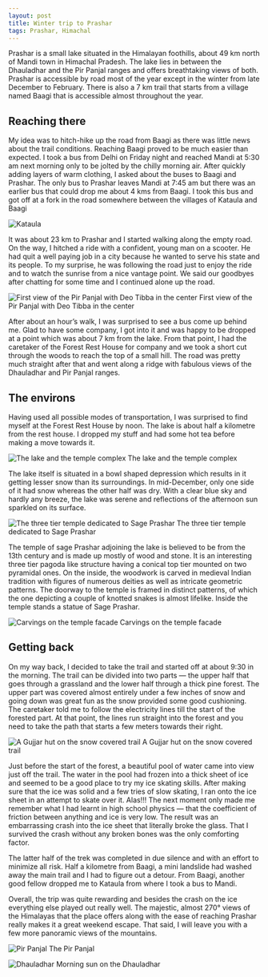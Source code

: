 ```yaml
---
layout: post
title: Winter trip to Prashar
tags: Prashar, Himachal
---
```


Prashar is a small lake situated in the Himalayan foothills, about 49 km north of Mandi town in Himachal Pradesh. The lake lies in between the Dhauladhar and the Pir Panjal ranges and offers breathtaking views of both. Prashar is accessible by road most of the year except in the winter from late December to February. There is also a 7 km trail that starts from a village named Baagi that is accessible almost throughout the year.

## Reaching there
My idea was to hitch-hike up the road from Baagi as there was little news about the trail conditions. Reaching Baagi proved to be much easier than expected. I took a bus from Delhi on Friday night and reached Mandi at 5:30 am next morning only to be jolted by the chilly morning air. After quickly adding layers of warm clothing, I asked about the buses to Baagi and Prashar. The only bus to Prashar leaves Mandi at 7:45 am but there was an earlier bus that could drop me about 4 kms from Baagi. I took this bus and got off at a fork in the road somewhere between the villages of Kataula and Baagi

![Kataula](https://res.cloudinary.com/overthehills/image/upload/v1587206841/prashar/fork.jpg)

It was about 23 km to Prashar and I started walking along the empty road. On the way, I hitched a ride with a confident, young man on a scooter. He had quit a well paying job in a city because he wanted to serve his state and its people. To my surprise, he was following the road just to enjoy the ride and to watch the sunrise from a nice vantage point. We said our goodbyes after chatting for some time and I continued alone up the road.

![First view of the Pir Panjal with Deo Tibba in the center](https://res.cloudinary.com/overthehills/image/upload/v1587206840/prashar/deo-tibba.jpg)
<span class="caption">First view of the Pir Panjal with Deo Tibba in the center</span>

After about an hour’s walk, I was surprised to see a bus come up behind me. Glad to have some company, I got into it and was happy to be dropped at a point which was  about 7 km from the lake. From that point, I had the caretaker of the Forest Rest House for company and we took a short cut through the woods to reach the top of a small hill. The road was pretty much straight after that and went along a ridge with fabulous views of the Dhauladhar and Pir Panjal ranges.

## The environs
Having used all possible modes of transportation, I was surprised to find myself at the Forest Rest House by noon. The lake is about half a kilometre from the rest house. I dropped my stuff and had some hot tea before making a move towards it.

![The lake and the temple complex](https://res.cloudinary.com/overthehills/image/upload/v1587206863/prashar/lake.jpg)
<span class="caption">The lake and the temple complex</span>

The lake itself is situated in a bowl shaped depression which results in it getting lesser snow than its surroundings. In mid-December, only one side of it had snow whereas the other half was dry. With a clear blue sky and hardly any breeze, the lake was serene and reflections of the afternoon sun sparkled on its surface.

![The three tier temple dedicated to Sage Prashar](https://res.cloudinary.com/overthehills/image/upload/v1587206867/prashar/temple.jpg)
<span class="caption">The three tier temple dedicated to Sage Prashar</span>

The temple of sage Prashar adjoining the lake is believed to be from the 13th century and is made up mostly of wood and stone. It is an interesting three tier pagoda like structure having a conical top tier mounted on two pyramidal ones. On the inside, the woodwork is carved in medieval Indian tradition with figures of numerous deities as well as intricate geometric patterns. The doorway to the temple is framed in distinct patterns, of which the one depicting a couple of knotted snakes is almost lifelike. Inside the temple stands a statue of Sage Prashar.

![Carvings on the temple facade](https://res.cloudinary.com/overthehills/image/upload/v1587206848/prashar/temple-collage.jpg)
<span class="caption">Carvings on the temple facade</span>

## Getting back
On my way back, I decided to take the trail and started off at about 9:30 in the morning. The trail can be divided into two parts — the upper half that goes through a grassland and the lower half through a thick pine forest. The upper part was covered almost entirely under a few inches of snow and going down was great fun as the snow provided some good cushioning. The caretaker told me to follow the electricity lines till the start of the forested part. At that point, the lines run straight into the forest and you need to take the path that starts a few meters towards their right.

![A Gujjar hut on the snow covered trail](https://res.cloudinary.com/overthehills/image/upload/v1587206861/prashar/gujjar-hut.jpg)
<span class="caption">A Gujjar hut on the snow covered trail</span>

Just before the start of the forest, a beautiful pool of water came into view just off the trail. The water in the pool had frozen into a thick sheet of ice and seemed to be a good place to try my ice skating skills. After making sure that the ice was solid and a few tries of slow skating, I ran onto the ice sheet in an attempt to skate over it. Alas!!! The next moment only made me remember what I had learnt in high school physics — that the coefficient of friction between anything and ice is very low. The result was an embarrassing crash into the ice sheet that literally broke the glass. That I survived the crash without any broken bones was the only comforting factor.

The latter half of the trek was completed in due silence and with an effort to minimize all risk. Half a kilometre from Baagi, a mini landslide had washed away the main trail and I had to figure out a detour. From Baagi, another good fellow dropped me to Kataula from where I took a bus to Mandi.

Overall, the trip was quite rewarding and besides the crash on the ice everything else played out really well. The majestic, almost 270° views of the Himalayas that the place offers along with the ease of reaching Prashar really makes it a great weekend escape. That said, I will leave you with a few more panoramic views of the mountains.

![Pir Panjal](https://res.cloudinary.com/overthehills/image/upload/v1587230983/prashar/pir-panjal-panaroma.jpg)
<span class="caption">The Pir Panjal</span>


![Dhauladhar](https://res.cloudinary.com/overthehills/image/upload/v1587231305/prashar/dhauladhar.jpg)
<span class="caption">Morning sun on the Dhauladhar</span>

